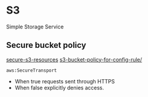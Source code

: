 # S3 

Simple Storage Service 

## Secure bucket policy
[secure-s3-resources](https://aws.amazon.com/premiumsupport/knowledge-center/secure-s3-resources/)
[s3-bucket-policy-for-config-rule/](https://aws.amazon.com/premiumsupport/knowledge-center/s3-bucket-policy-for-config-rule/)

`aws:SecureTransport` 
* When true requests sent through HTTPS
* When false explicitly denies access. 


